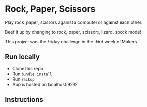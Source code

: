 Rock, Paper, Scissors
==================

Play rock, paper, scissors against a computer or against each other.  

Beef it up by changing to rock, paper, scissors, lizard, spock mode!  

This project was the Friday challenge in the third week of Makers.

Run locally
-------

* Clone this repo
* Run ```bundle install```
* Run ```rackup```
* App is hosted on localhost:9292

Instructions
--------
